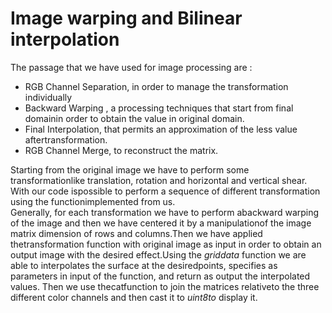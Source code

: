 # Image warping and Bilinear interpolation

The passage that we have used for image processing are :

* RGB Channel Separation, in order to manage the transformation individually
* Backward Warping , a processing techniques that start from final domainin order to obtain the value in original domain.
* Final Interpolation, that permits an approximation of the less value aftertransformation.
* RGB Channel Merge, to reconstruct the matrix. 

Starting from the original image we have to perform some transformationlike translation,  rotation and horizontal and vertical shear.  With our code ispossible  to  perform  a  sequence  of  different  transformation  using  the  functionimplemented from us.  
Generally, for each transformation we have to perform abackward warping of the image and then we have centered it by a manipulationof the image matrix dimension of rows and columns.Then we have applied thetransformation function with original image as input in order to obtain an output image with the desired effect.Using the <em>griddata</em> function we are able to interpolates the surface at the desiredpoints, specifies as parameters in input of the function, and return as output the interpolated values.  Then we use thecatfunction to join the matrices relativeto the three different color channels and then cast it to <em>uint8to</em> display it.
